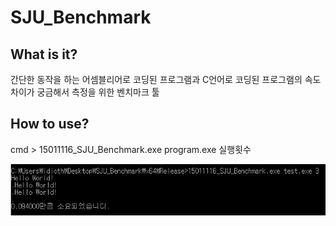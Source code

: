 SJU_Benchmark
======================
## What is it?
간단한 동작을 하는 어셈블리어로 코딩된 프로그램과 C언어로 코딩된 프로그램의 속도차이가 궁금해서 측정을 위한 벤치마크 툴


## How to use?
cmd > 15011116_SJU_Benchmark.exe program.exe 실행횟수



![example](/img/example.JPG)
